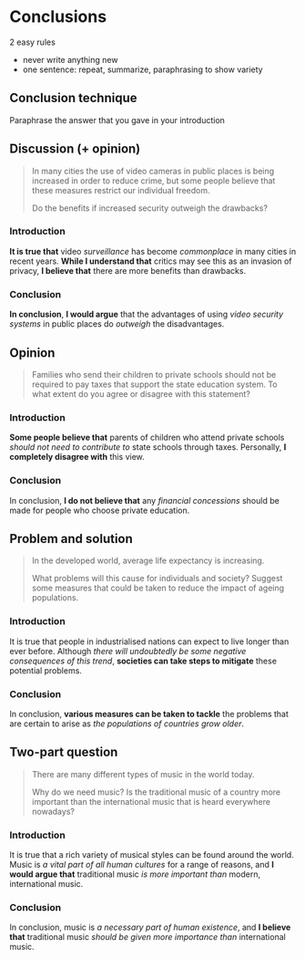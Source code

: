 # Conclusions

2 easy rules

- never write anything new
- one sentence: repeat, summarize, paraphrasing to show variety

## Conclusion technique

Paraphrase the answer that you gave in your introduction

## Discussion (+ opinion)

> In many cities the use of video cameras in public places is being increased in order to reduce crime, but some people believe that these measures restrict our individual freedom.
>
> Do the benefits if increased security outweigh the drawbacks?

### Introduction

**It is true that** video *surveillance* has become *commonplace* in many cities in recent years. **While I understand that** critics may see this as an invasion of privacy, **I believe that** there are more benefits than drawbacks.

### Conclusion

**In conclusion**,  **I would argue** that the advantages of using *video security systems* in public places do *outweigh* the disadvantages.

## Opinion

> Families who send their children to private schools should not be required to pay taxes that support the state education system.
> To what extent do you agree or disagree with this statement? 

### Introduction

**Some people believe that** parents of children who attend private schools *should not need to contribute to* state schools through taxes. Personally, **I completely disagree with** this view.

### Conclusion

In conclusion, **I do not believe that** any *financial concessions* should be made for people who choose private education.

## Problem and solution

> In the developed world, average life expectancy is increasing. 
>
> What problems will this cause for individuals and society? Suggest some measures that could be taken to reduce the impact of ageing populations.

### Introduction

It is true that people in industrialised nations can expect to live longer than ever before. Although *there will undoubtedly be some negative consequences of this trend*, **societies can take steps to mitigate** these potential problems.

### Conclusion

In conclusion, **various measures can be taken to tackle** the problems that are certain to arise as *the populations of countries grow older*.

## Two-part question

> There are many different types of music in the world today. 
>
> Why do we need music? Is the traditional music of a country more important than the international music that is heard everywhere nowadays?

### Introduction

It is true that a rich variety of musical styles can be found around the world. Music is *a vital part of all human cultures* for a range of reasons, and **I would argue that** traditional music *is more important than* modern, international music.

### Conclusion

In conclusion, music is *a necessary part of human existence*, and **I believe that** traditional music *should be given more importance than* international music.